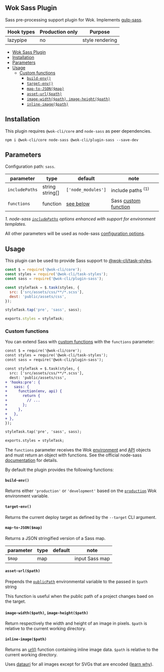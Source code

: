 ## Wok Sass Plugin

Sass pre-processing support plugin for Wok. Implements [gulp-sass](https://www.npmjs.com/package/gulp-sass).

| Hook types | Production only | Purpose         |
| ---------- | --------------- | --------------- |
| lazypipe   | no              | style rendering |

<!-- TOC -->

- [Wok Sass Plugin](#wok-sass-plugin)
- [Installation](#installation)
- [Parameters](#parameters)
- [Usage](#usage)
  - [Custom functions](#custom-functions)
    - [`build-env()`](#build-env)
    - [`target-env()`](#target-env)
    - [`map-to-JSON($map)`](#map-to-jsonmap)
    - [`asset-url($path)`](#asset-urlpath)
    - [`image-width($path)`, `image-height($path)`](#image-widthpath-image-heightpath)
    - [`inline-image($path)`](#inline-imagepath)

<!-- /TOC -->

## Installation

This plugin requires `@wok-cli/core` and `node-sass` as peer dependencies.

```
npm i @wok-cli/core node-sass @wok-cli/plugin-sass --save-dev
```

## Parameters

Configuration path: `sass`.

| parameter      | type               | default            | note                         |
| -------------- | ------------------ | ------------------ | ---------------------------- |
| `includePaths` | string<br>string[] | `['node_modules']` | include paths <sup>(1)</sup> |
| `functions`    | function           | [see below][2]     | Sass [custom function][1]    |

_1. node-sass [`includePaths`](https://github.com/sass/node-sass#includepaths) options enhanced with support for environment templates._

All other parameters will be used as node-sass [configuration options](https://github.com/sass/node-sass#options).

[1]: https://github.com/sass/node-sass#functions--v300---experimental
[2]: #custom-functions

## Usage

This plugin can be used to provide Sass support to [@wok-cli/task-styles](#TODO).

```js
const $ = require('@wok-cli/core');
const styles = require('@wok-cli/task-styles');
const sass = require('@wok-cli/plugin-sass');

const styleTask = $.task(styles, {
  src: ['src/assets/css/**/*.scss'],
  dest: 'public/assets/css',
});

styleTask.tap('pre', 'sass', sass);

exports.styles = styleTask;
```

### Custom functions

You can extend Sass with [custom functions](https://github.com/sass/node-sass#functions--v300---experimental) with the `functions` parameter:

```diff
const $ = require('@wok-cli/core');
const styles = require('@wok-cli/task-styles');
const sass = require('@wok-cli/plugin-sass');

const styleTask = $.task(styles, {
  src: ['src/assets/css/**/*.scss'],
  dest: 'public/assets/css',
+ 'hooks:pre': {
+   sass: {
+     function(env, api) {
+       return {
+         // ...
+       };
+     },
+   },
+ },
});

styleTask.tap('pre', 'sass', sass);

exports.styles = styleTask;
```

The `functions` parameter receives the Wok [environment](#TODO) and [API](#TODO) objects and must return an object with functions. See the official node-sass [documentation](https://github.com/sass/node-sass#functions--v300---experimental) for details.

By default the plugin provides the following functions:

#### `build-env()`

Returns either `'production'` or `'development'` based on the [`production`](#TODO) Wok environment variable.

#### `target-env()`

Returns the current deploy target as defined by the `--target` CLI argument.

#### `map-to-JSON($map)`

Returns a JSON stringified version of a Sass map.

| parameter | type | default | note           |
| --------- | ---- | ------- | -------------- |
| `$map`    | map  |         | input Sass map |

#### `asset-url($path)`

Prepends the [`publicPath`](#TODO) environmental variable to the passed in `$path` string

This function is useful when the public path of a project changes baed on the target.

#### `image-width($path)`, `image-height($path)`

Return respectively the width and height of an image in pixels. `$path` is relative to the current working directory.

#### `inline-image($path)`

Returns an [url()](<https://developer.mozilla.org/en-US/docs/Web/CSS/url()>) function containing inline image data. `$path` is relative to the current working directory.

Uses [datauri](https://www.npmjs.com/package/datauri) for all images except for SVGs that are encoded ([learn why](https://css-tricks.com/probably-dont-base64-svg/)).
